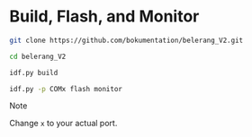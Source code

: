 # Build, Flash, and Monitor
```bash
git clone https://github.com/bokumentation/belerang_V2.git
```
```bash
cd belerang_V2
```
```bash
idf.py build
```
```bash
idf.py -p COMx flash monitor
```

>[!NOTE]
> Change `x` to your actual port. 